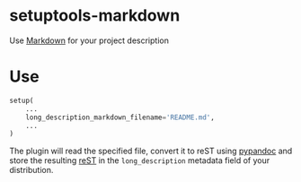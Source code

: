 # setuptools-markdown

Use [Markdown][] for your project description

# Use

```python
setup(
    ...
    long_description_markdown_filename='README.md',
    ...
)
```

The plugin will read the specified file, convert it to reST using
[pypandoc][] and store the resulting [reST][] in the `long_description`
metadata field of your distribution.

[Markdown]: http://daringfireball.net/projects/markdown/
[pypandoc]: https://pypi.python.org/pypi/pypandoc
[reST]: http://en.wikipedia.org/wiki/ReStructuredText
